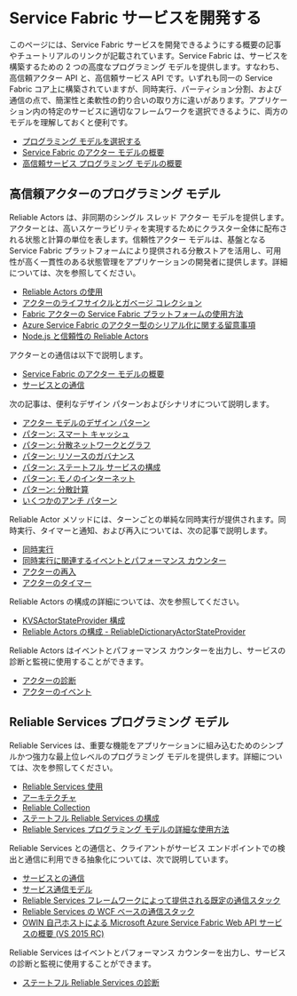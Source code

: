 <properties
   pageTitle="Service Fabric サービスを開発する | Microsoft Azure"
   description="Reliable Actor や Reliable Services のプログラミング モデルの使用を理解できる概念的な情報とチュートリアル。"
   services="service-fabric"
   documentationCenter=".net"
   authors="rwike77"
   manager="timlt"
   editor=""/>

<tags
   ms.service="service-fabric"
   ms.devlang="dotnet"
   ms.topic="article"
   ms.tgt_pltfrm="NA"
   ms.workload="NA"
   ms.date="09/25/2015"
   ms.author="ryanwi"/>

# Service Fabric サービスを開発する
このページには、Service Fabric サービスを開発できるようにする概要の記事やチュートリアルのリンクが記載されています。Service Fabric は、サービスを構築するための 2 つの高度なプログラミング モデルを提供します。すなわち、高信頼アクター API と、高信頼サービス API です。いずれも同一の Service Fabric コア上に構築されていますが、同時実行、パーティション分割、および通信の点で、簡潔性と柔軟性の釣り合いの取り方に違いがあります。アプリケーション内の特定のサービスに適切なフレームワークを選択できるように、両方のモデルを理解しておくと便利です。

- [プログラミング モデルを選択する](service-fabric-choose-framework.md)
- [Service Fabric のアクター モデルの概要](service-fabric-reliable-actors-introduction.md)
- [高信頼サービス プログラミング モデルの概要](../Service-Fabric/service-fabric-reliable-services-introduction.md)

## 高信頼アクターのプログラミング モデル
 Reliable Actors は、非同期のシングル スレッド アクター モデルを提供します。アクターとは、高いスケーラビリティを実現するためにクラスター全体に配布される状態と計算の単位を表します。信頼性アクター モデルは、基盤となる Service Fabric プラットフォームにより提供される分散ストアを活用し、可用性が高く一貫性のある状態管理をアプリケーションの開発者に提供します。詳細については、次を参照してください。

- [Reliable Actors の使用](service-fabric-reliable-actors-get-started.md)
- [アクターのライフサイクルとガベージ コレクション](service-fabric-reliable-actors-lifecycle.md)
- [Fabric アクターの Service Fabric プラットフォームの使用方法](service-fabric-reliable-actors-platform.md)
- [Azure Service Fabric のアクター型のシリアル化に関する留意事項](service-fabric-reliable-actors-notes-on-actor-type-serialization.md)
- [Node.js と信頼性の Reliable Actors](service-fabric-node-and-reliable-actors-an-winning-combination.md)

アクターとの通信は以下で説明します。

- [Service Fabric のアクター モデルの概要](service-fabric-reliable-actors-introduction.md#actor-communication)
- [サービスとの通信](service-fabric-connect-and-communicate-with-services.md)

次の記事は、便利なデザイン パターンおよびシナリオについて説明します。

- [アクター モデルのデザイン パターン](service-fabric-reliable-actors-patterns-introduction.md)  
- [パターン: スマート キャッシュ](service-fabric-reliable-actors-pattern-smart-cache.md)
- [パターン: 分散ネットワークとグラフ](service-fabric-reliable-actors-pattern-distributed-networks-and-graphs.md)
- [パターン: リソースのガバナンス](service-fabric-reliable-actors-pattern-resource-governance.md)
- [パターン: ステートフル サービスの構成](service-fabric-reliable-actors-pattern-stateful-service-composition.md)
- [パターン: モノのインターネット](service-fabric-reliable-actors-pattern-internet-of-things.md)
- [パターン: 分散計算](service-fabric-reliable-actors-pattern-distributed-computation.md)
- [いくつかのアンチ パターン](service-fabric-reliable-actors-anti-patterns.md)

Reliable Actor メソッドには、ターンごとの単純な同時実行が提供されます。同時実行、タイマーと通知、および再入については、次の記事で説明します。

- [同時実行](service-fabric-reliable-actors-introduction.md#concurrency)
- [同時実行に関連するイベントとパフォーマンス カウンター](service-fabric-reliable-actors-diagnostics.md)
- [アクターの再入](service-fabric-reliable-actors-reentrancy.md)
- [アクターのタイマー](service-fabric-reliable-actors-timers-reminders.md)

Reliable Actors の構成の詳細については、次を参照してください。

- [KVSActorStateProvider 構成](../Service-Fabric/service-fabric-reliable-actors-KVSActorstateprovider-configuration.md)  
- [Reliable Actors の構成 - ReliableDictionaryActorStateProvider](../service-fabric-reliable-actors-reliabledictionarystateprovider-configuration.md)

Reliable Actors はイベントとパフォーマンス カウンターを出力し、サービスの診断と監視に使用することができます。

- [アクターの診断](service-fabric-reliable-actors-diagnostics.md)
- [アクターのイベント](service-fabric-reliable-actors-events.md)


## Reliable Services プログラミング モデル
Reliable Services は、重要な機能をアプリケーションに組み込むためのシンプルかつ強力な最上位レベルのプログラミング モデルを提供します。詳細については、次を参照してください。

- [Reliable Services 使用](service-fabric-reliable-services-quick-start.md)
- [アーキテクチャ](service-fabric-reliable-services-platform-architecture.md)
- [Reliable Collection](service-fabric-reliable-services-reliable-collections.md)
- [ステートフル Reliable Services の構成](../Service-Fabric/service-fabric-reliable-services-configuration.md)
- [Reliable Services プログラミング モデルの詳細な使用方法](../Service-Fabric/service-fabric-reliable-services-advanced-usage.md)

Reliable Services との通信と、クライアントがサービス エンドポイントでの検出と通信に利用できる抽象化については、次で説明しています。

- [サービスとの通信](service-fabric-connect-and-communicate-with-services.md)
- [サービス通信モデル](service-fabric-reliable-services-communication.md)
- [Reliable Services フレームワークによって提供される既定の通信スタック](service-fabric-reliable-services-communication-default.md)
- [Reliable Services の WCF ベースの通信スタック](service-fabric-reliable-services-communication-wcf.md)
- [OWIN 自己ホストによる Microsoft Azure Service Fabric Web API サービスの概要 (VS 2015 RC)](service-fabric-reliable-services-communication-webapi.md)

Reliable Services はイベントとパフォーマンス カウンターを出力し、サービスの診断と監視に使用することができます。

- [ステートフル Reliable Services の診断](service-fabric-reliable-services-diagnostics.md)

<!---HONumber=Oct15_HO3-->